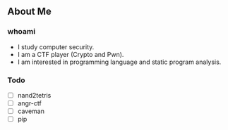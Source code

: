 ## About Me

### whoami

- I study computer security.
- I am a CTF player (Crypto and Pwn).
- I am interested in programming language and static program analysis.

### Todo

- [ ] nand2tetris
- [ ] angr-ctf
- [ ] caveman
- [ ] pip

